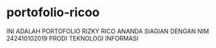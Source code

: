 # portofolio-ricoo
INI ADALAH PORTOFOLIO RIZKY RICO ANANDA SIAGIAN DENGAN NIM 242410102019 PRODI TEKNOLOGI INFORMASI
